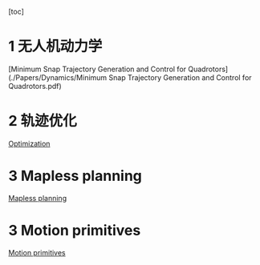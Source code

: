 [toc]

# 1 无人机动力学

[Minimum Snap Trajectory Generation and Control for Quadrotors](./Papers/Dynamics/Minimum Snap Trajectory Generation and Control for Quadrotors.pdf)



# 2 轨迹优化

[Optimization](./Papers/Optimization/)



# 3 Mapless planning

[Mapless planning](./Papers/MaplessPlanning/)



# 3 Motion primitives

[ Motion primitives](./Papers/MotionPrimitives/)

